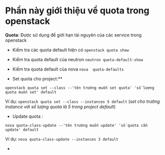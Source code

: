 # Phần này giới thiệu về quota trong openstack

**Quota**: Được sử dụng để giới hạn tài nguyên của các service trong openstack

- Kiểm tra các quota default hiện có  `openstack quota show`

- Kiểm tra quota default của neutron `neutron quota-default-show`

- Kiểm tra quota default của nova `nova  quota-defaults`

- Set quota cho project:** 
```
openstack quota set --class --'tên trường muốn set quota' 'số lượng quota muốn set' default
```

Ví dụ: `openstack quota set --class --instances 5 default`  (*set cho trường instance với số lượng quota là 5 trong project default*)

- Update quota : 
```
nova quota-class-update --'tên trường muốn update' 'số quota cần update' default
```
Ví dụ: `nova quota-class-update --instances 3 default` 

- 
